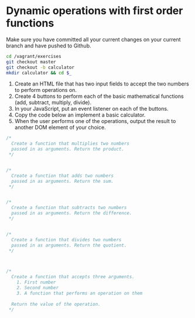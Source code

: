 # Dynamic operations with first order functions

Make sure you have committed all your current changes on your current branch and have pushed to Github.

```bash
cd /vagrant/exercises
git checkout master
git checkout -b calculator
mkdir calculator && cd $_
```

1. Create an HTML file that has two input fields to accept the two numbers to perform operations on.
1. Create 4 buttons to perform each of the basic mathematical functions (add, subtract, multiply, divide).
1. In your JavaScript, put an event listener on each of the buttons.
1. Copy the code below an implement a basic calculator.
1. When the user performs one of the operations, output the result to another DOM element of your choice.

```js
/*
  Create a function that multiplies two numbers
  passed in as arguments. Return the product.
 */


/*
  Create a function that adds two numbers
  passed in as arguments. Return the sum.
 */


/*
  Create a function that subtracts two numbers
  passed in as arguments. Return the difference.
 */


/*
  Create a function that divides two numbers
  passed in as arguments. Return the quotient.
 */



/*
  Create a function that accepts three arguments.
    1. First number
    2. Second number
    3. A function that performs an operation on them
    
  Return the value of the operation.
 */

```
